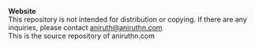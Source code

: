 <b>Website</b><br>
This repository is not intended for distribution or copying.
If there are any inquiries, please contact aniruth@aniruthn.com<br>
This is the source repository of aniruthn.com